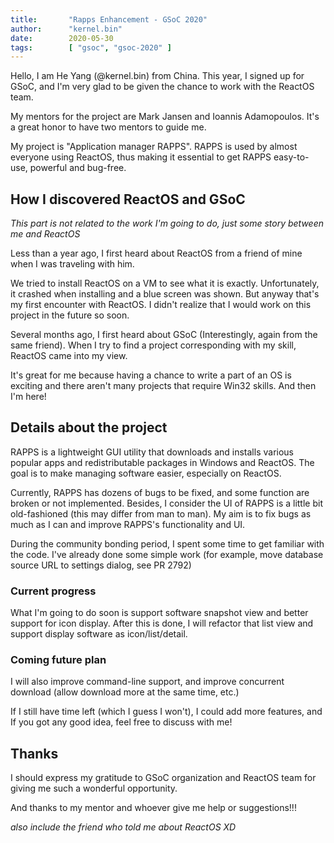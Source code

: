 ```yaml
---
title:       "Rapps Enhancement - GSoC 2020"
author:      "kernel.bin"
date:        2020-05-30
tags:        [ "gsoc", "gsoc-2020" ]
---
```


Hello, I am He Yang (@kernel.bin) from China.
This year, I signed up for GSoC, and I'm very glad to be given the chance to work with the ReactOS team.

My mentors for the project are Mark Jansen and Ioannis Adamopoulos.
It's a great honor to have two mentors to guide me.

My project is "Application manager RAPPS".
RAPPS is used by almost everyone using ReactOS, thus making it essential to get RAPPS easy-to-use, powerful and bug-free.

## How I discovered ReactOS and GSoC

*This part is not related to the work I'm going to do, just some story between me and ReactOS*

Less than a year ago, I first heard about ReactOS from a friend of mine when I was traveling with him.

We tried to install ReactOS on a VM to see what it is exactly.
Unfortunately, it crashed when installing and a blue screen was shown.
But anyway that's my first encounter with ReactOS.
I didn't realize that I would work on this project in the future so soon.

Several months ago, I first heard about GSoC (Interestingly, again from the same friend).
When I try to find a project corresponding with my skill, ReactOS came into my view.

It's great for me because having a chance to write a part of an OS is exciting and there aren't many projects that require Win32 skills.
And then I'm here!

## Details about the project

RAPPS is a lightweight GUI utility that downloads and installs various popular apps and redistributable packages in Windows and ReactOS.
The goal is to make managing software easier, especially on ReactOS.

Currently, RAPPS has dozens of bugs to be fixed, and some function are broken or not implemented.
Besides, I consider the UI of RAPPS is a little bit old-fashioned (this may differ from man to man).
My aim is to fix bugs as much as I can and improve RAPPS's functionality and UI.

During the community bonding period, I spent some time to get familiar with the code.
I've already done some simple work (for example, move database source URL to settings dialog, see PR 2792)

### Current progress

What I'm going to do soon is support software snapshot view and better support for icon display.
After this is done, I will refactor that list view and support display software as icon/list/detail. 

### Coming future plan

I will also improve command-line support, and improve concurrent download (allow download more at the same time, etc.)

If I still have time left (which I guess I won't), I could add more features, and If you got any good idea, feel free to discuss with me!

## Thanks

I should express my gratitude to GSoC organization and ReactOS team for giving me such a wonderful opportunity.

And thanks to my mentor and whoever give me help or suggestions!!!

*also include the friend who told me about ReactOS XD*
